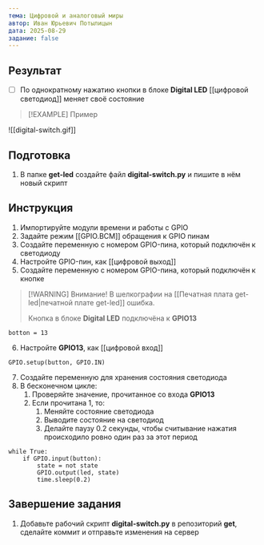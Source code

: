 ```yaml
---
тема: Цифровой и аналоговый миры
автор: Иван Юрьевич Потылицын
дата: 2025-08-29
задание: false
---
```


## Результат

- [ ] По однократному нажатию кнопки в блоке **Digital LED** [[цифровой светодиод]] меняет своё состояние

> [!EXAMPLE] Пример
> 
![[digital-switch.gif]]

## Подготовка

1. В папке **get-led** создайте файл **digital-switch.py** и пишите в нём новый скрипт

## Инструкция

1. Импортируйте модули времени и работы с GPIO
2. Задайте режим [[GPIO.BCM]] обращения к GPIO пинам
3. Создайте переменную с номером GPIO-пина, который подключён к светодиоду
4. Настройте GPIO-пин, как [[цифровой выход]]
5. Создайте переменную с номером GPIO-пина, который подключён к кнопке

> [!WARNING] Внимание!
> В шелкографии на [[Печатная плата get-led|печатной плате get-led]] ошибка.
> 
> Кнопка в блоке **Digital LED** подключёна к **GPIO13**

```
botton = 13
```

6. Настройте **GPIO13**, как [[цифровой вход]]

```
GPIO.setup(button, GPIO.IN)
```

7. Создайте переменную для хранения состояния светодиода
8. В бесконечном цикле:
    1. Проверяйте значение, прочитанное со входа **GPIO13**
    2. Если прочитана 1, то:
        1. Меняйте состояние светодиода
        2. Выводите состояние на светодиод
        3. Делайте паузу 0.2 секунды, чтобы считывание нажатия происходило ровно один раз за этот период

```
while True:
    if GPIO.input(button):
        state = not state
        GPIO.output(led, state)
        time.sleep(0.2)
```

## Завершение задания

1. Добавьте рабочий скрипт **digital-switch.py** в репозиторий **get**, сделайте коммит и отправьте изменения на сервер
